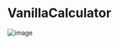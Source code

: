 # VanillaCalculator

![image](https://user-images.githubusercontent.com/122852487/215946154-9f6f6724-9b03-4fd9-93d2-b4ecc7a72cff.png)
